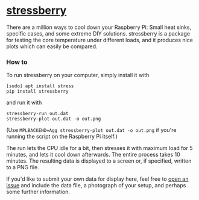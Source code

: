# [stressberry](https://github.com/nschloe/stressberry)
There are a million ways to cool down your Raspberry Pi: Small heat sinks, specific cases, and some extreme DIY solutions. stressberry is a package for testing the core temperature under different loads, and it produces nice plots which can easily be compared.

### How to

To run stressberry on your computer, simply install it with
```
[sudo] apt install stress
pip install stressberry
```
and run it with
```
stressberry-run out.dat
stressberry-plot out.dat -o out.png
```
(Use `MPLBACKEND=Agg stressberry-plot out.dat -o out.png` if you're running the script
on the Raspberry Pi itself.)

The run lets the CPU idle for a bit, then stresses it with maximum load for 5 minutes,
and lets it cool down afterwards. The entire process takes 10 minutes.  The resulting
data is displayed to a screen or, if specified, written to a PNG file.

If you'd like to submit your own data for display here, feel free to [open an
issue](https://github.com/nschloe/stressberry/issues) and include the data file, a
photograph of your setup, and perhaps some further information.
